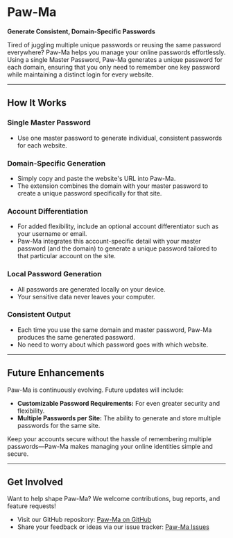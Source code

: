 # Paw-Ma

**Generate Consistent, Domain-Specific Passwords**

Tired of juggling multiple unique passwords or reusing the same password everywhere? Paw-Ma helps you manage your online passwords effortlessly. Using a single Master Password, Paw-Ma generates a unique password for each domain, ensuring that you only need to remember one key password while maintaining a distinct login for every website.

---

## How It Works

### Single Master Password
- Use one master password to generate individual, consistent passwords for each website.

### Domain-Specific Generation
- Simply copy and paste the website's URL into Paw-Ma.
- The extension combines the domain with your master password to create a unique password specifically for that site.

### Account Differentiation
- For added flexibility, include an optional account differentiator such as your username or email.
- Paw-Ma integrates this account-specific detail with your master password (and the domain) to generate a unique password tailored to that particular account on the site.

### Local Password Generation
- All passwords are generated locally on your device.
- Your sensitive data never leaves your computer.

### Consistent Output
- Each time you use the same domain and master password, Paw-Ma produces the same generated password.
- No need to worry about which password goes with which website.

---

## Future Enhancements

Paw-Ma is continuously evolving. Future updates will include:
- **Customizable Password Requirements:** For even greater security and flexibility.
- **Multiple Passwords per Site:** The ability to generate and store multiple passwords for the same site.

Keep your accounts secure without the hassle of remembering multiple passwords—Paw-Ma makes managing your online identities simple and secure.

---

## Get Involved

Want to help shape Paw-Ma? We welcome contributions, bug reports, and feature requests!  
- Visit our GitHub repository: [Paw-Ma on GitHub](https://github.com/dev-manthan-sharma/paw-ma)  
- Share your feedback or ideas via our issue tracker: [Paw-Ma Issues](https://github.com/dev-manthan-sharma/paw-ma/issues)

